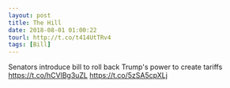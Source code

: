 ```yaml
---
layout: post
title: The Hill
date: 2018-08-01 01:00:22
tourl: http://t.co/t414UtTRv4
tags: [Bill]
---
```

Senators introduce bill to roll back Trump's power to create tariffs https://t.co/hCVlBg3uZL https://t.co/5zSA5cpXLj